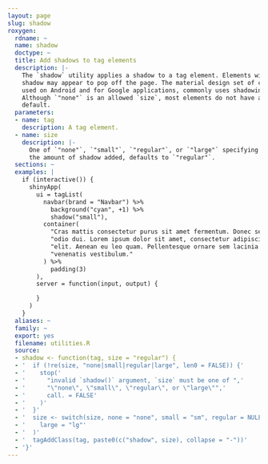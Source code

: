 ```yaml
---
layout: page
slug: shadow
roxygen:
  rdname: ~
  name: shadow
  doctype: ~
  title: Add shadows to tag elements
  description: |-
    The `shadow` utility applies a shadow to a tag element. Elements with a
    shadow may appear to pop off the page. The material design set of components,
    used on Android and for Google applications, commonly uses shadowing.
    Although `"none"` is an allowed `size`, most elements do not have a shadow by
    default.
  parameters:
  - name: tag
    description: A tag element.
  - name: size
    description: |-
      One of `"none"`, `"small"`, `"regular"`, or `"large"` specifying
      the amount of shadow added, defaults to `"regular"`.
  sections: ~
  examples: |
    if (interactive()) {
      shinyApp(
        ui = tagList(
          navbar(brand = "Navbar") %>%
            background("cyan", +1) %>%
            shadow("small"),
          container(
            "Cras mattis consectetur purus sit amet fermentum. Donec sed ",
            "odio dui. Lorem ipsum dolor sit amet, consectetur adipiscing ",
            "elit. Aenean eu leo quam. Pellentesque ornare sem lacinia quam ",
            "venenatis vestibulum."
          ) %>%
            padding(3)
        ),
        server = function(input, output) {

        }
      )
    }
  aliases: ~
  family: ~
  export: yes
  filename: utilities.R
  source:
  - shadow <- function(tag, size = "regular") {
  - '  if (!re(size, "none|small|regular|large", len0 = FALSE)) {'
  - '    stop('
  - '      "invalid `shadow()` argument, `size` must be one of ",'
  - '      "\"none\", \"small\", \"regular\", or \"large\"",'
  - '      call. = FALSE'
  - '    )'
  - '  }'
  - '  size <- switch(size, none = "none", small = "sm", regular = NULL,'
  - '    large = "lg"'
  - '  )'
  - '  tagAddClass(tag, paste0(c("shadow", size), collapse = "-"))'
  - '}'
---
```

